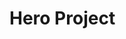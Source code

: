 # Hero Project
<!--
NOTE: This page should contain:
- Hero Project: Showcase for Ethereal Engine's development tools and workflows
- Guide: Expands on the Basics tutorial, and teaches the user how to program the Hero Project and be comfortable with EE project development
- Segue: Lead the user into the Beyond The Basics guide

TODO:
- [ ] Third Person Camera Controller: Make the HelloSphere controllable with the camera+wasd
- [ ] Adding jump
- [ ] Collecting things
- [ ] Generating objects
- [ ] Pseudo-enemies that go towards you
- [ ] ... Steps
- [ ] _Future Ideal Project: Golf game_
-->

